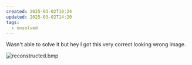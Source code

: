 ```yaml
---
created: 2025-03-02T10:24
updated: 2025-03-02T14:20
tags:
  - unsolved
---
```


Wasn't able to solve it but hey I got this very correct looking wrong image.

![reconstructed.bmp](https://res.cloudinary.com/kumonochisanaka/image/upload/v1740943231/2025/03/e04215679d8d2b351fb3862bd011e2bc.bmp)
